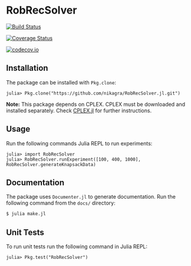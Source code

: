 # RobRecSolver

[![Build Status](https://travis-ci.org/nikagra/RobRecSolver.jl.svg?branch=master)](https://travis-ci.org/nikagra/RobRecSolver.jl)

[![Coverage Status](https://coveralls.io/repos/nikagra/RobRecSolver.jl/badge.svg?branch=master&service=github)](https://coveralls.io/github/nikagra/RobRecSolver.jl?branch=master)

[![codecov.io](http://codecov.io/github/nikagra/RobRecSolver.jl/coverage.svg?branch=master)](http://codecov.io/github/nikagra/RobRecSolver.jl?branch=master)

## Installation
The package can be installed with `Pkg.clone`:
```julia-repl
julia> Pkg.clone("https://github.com/nikagra/RobRecSolver.jl.git")
```
**Note:** This package depends on CPLEX. CPLEX must be downloaded and installed separately. Check [CPLEX.jl](https://github.com/JuliaOpt/CPLEX.jl) for further instructions.

## Usage
Run the following commands Julia REPL to run experiments:
```julia-repl
julia> import RobRecSolver
julia> RobRecSolver.runExperiment([100, 400, 1000], RobRecSolver.generateKnapsackData)
```

## Documentation
The package uses `Documenter.jl` to generate documentation. Run the following command from the `docs/` directory:
```bash
$ julia make.jl
```

## Unit Tests
To run unit tests run the following command in Julia REPL:
```julia-repl
julia> Pkg.test("RobRecSolver")
```
